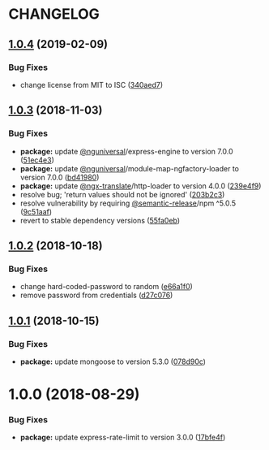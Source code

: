 # CHANGELOG

## [1.0.4](https://github.com/seantrane/mean-stacker/compare/v1.0.3...v1.0.4) (2019-02-09)


### Bug Fixes

* change license from MIT to ISC ([340aed7](https://github.com/seantrane/mean-stacker/commit/340aed7))

## [1.0.3](https://github.com/seantrane/mean-stacker/compare/v1.0.2...v1.0.3) (2018-11-03)


### Bug Fixes

* **package:** update [@nguniversal](https://github.com/nguniversal)/express-engine to version 7.0.0 ([51ec4e3](https://github.com/seantrane/mean-stacker/commit/51ec4e3))
* **package:** update [@nguniversal](https://github.com/nguniversal)/module-map-ngfactory-loader to version 7.0.0 ([bd41980](https://github.com/seantrane/mean-stacker/commit/bd41980))
* **package:** update [@ngx-translate](https://github.com/ngx-translate)/http-loader to version 4.0.0 ([239e4f9](https://github.com/seantrane/mean-stacker/commit/239e4f9))
* resolve bug; 'return values should not be ignored' ([203b2c3](https://github.com/seantrane/mean-stacker/commit/203b2c3))
* resolve vulnerability by requiring [@semantic-release](https://github.com/semantic-release)/npm ^5.0.5 ([9c51aaf](https://github.com/seantrane/mean-stacker/commit/9c51aaf))
* revert to stable dependency versions ([55fa0eb](https://github.com/seantrane/mean-stacker/commit/55fa0eb))

## [1.0.2](https://github.com/seantrane/mean-stacker/compare/v1.0.1...v1.0.2) (2018-10-18)


### Bug Fixes

* change hard-coded-password to random ([e66a1f0](https://github.com/seantrane/mean-stacker/commit/e66a1f0))
* remove password from credentials ([d27c076](https://github.com/seantrane/mean-stacker/commit/d27c076))

## [1.0.1](https://github.com/seantrane/mean-stacker/compare/v1.0.0...v1.0.1) (2018-10-15)


### Bug Fixes

* **package:** update mongoose to version 5.3.0 ([078d90c](https://github.com/seantrane/mean-stacker/commit/078d90c))

# 1.0.0 (2018-08-29)


### Bug Fixes

* **package:** update express-rate-limit to version 3.0.0 ([17bfe4f](https://github.com/seantrane/mean-stacker/commit/17bfe4f))
